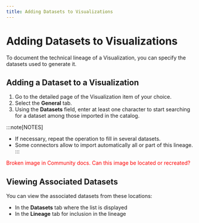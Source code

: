 ```yaml
---
title: Adding Datasets to Visualizations
---
```


# Adding Datasets to Visualizations

To document the technical lineage of a Visualization, you can specify the datasets used to generate it.

## Adding a Dataset to a Visualization

1. Go to the detailed page of the Visualization item of your choice.
2. Select the **General** tab.
3. Using the **Datasets** field, enter at least one character to start searching for a dataset among those imported in the catalog.

:::note[NOTES]
* If necessary, repeat the operation to fill in several datasets.
* Some connectors allow to import automatically all or part of this lineage.
:::

<font color="red">Broken image in Community docs. Can this image be located or recreated?</font>

## Viewing Associated Datasets

You can view the associated datasets from these locations:

* In the **Datasets** tab where the list is displayed
* In the **Lineage** tab for inclusion in the lineage